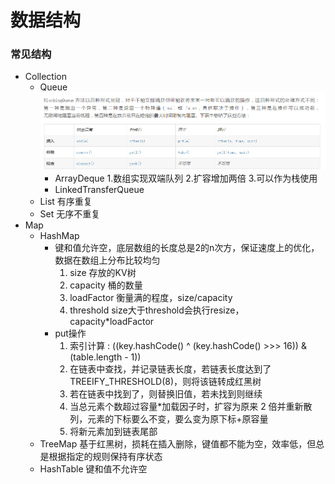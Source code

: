 # 数据结构

### 常见结构
* Collection
    * Queue
        ![](queue_oper.png)
        * ArrayDeque
            1.数组实现双端队列
            2.扩容增加两倍
            3.可以作为栈使用
        * LinkedTransferQueue
    * List 有序重复
    * Set 无序不重复
* Map
    * HashMap 
        * 键和值允许空，底层数组的长度总是2的n次方，保证速度上的优化，数据在数组上分布比较均匀
            1. size 存放的KV树
            2. capacity 桶的数量
            3. loadFactor 衡量满的程度，size/capacity
            4. threshold size大于threshold会执行resize，capacity*loadFactor 
        * put操作
            1. 索引计算 : ((key.hashCode() ^ (key.hashCode() >>> 16)) & (table.length - 1))
            2. 在链表中查找，并记录链表长度，若链表长度达到了 TREEIFY_THRESHOLD(8)，则将该链转成红黑树
            3. 若在链表中找到了，则替换旧值，若未找到则继续
            4. 当总元素个数超过容量*加载因子时，扩容为原来 2 倍并重新散列，元素的下标要么不变，要么变为原下标+原容量
            5. 将新元素加到链表尾部
    * TreeMap
        基于红黑树，损耗在插入删除，键值都不能为空，效率低，但总是根据指定的规则保持有序状态
    * HashTable 
        键和值不允许空
